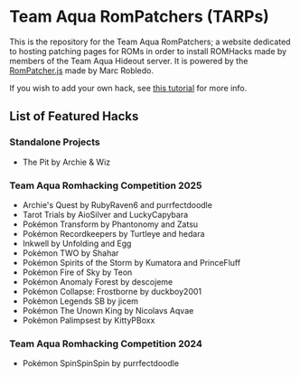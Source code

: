 # Team Aqua RomPatchers (TARPs)
This is the repository for the Team Aqua RomPatchers; a website dedicated to hosting patching pages for ROMs in order to install ROMHacks made by members of the Team Aqua Hideout server. It is powered by the [RomPatcher.js](https://github.com/marcrobledo/RomPatcher.js) made by Marc Robledo.

If you wish to add your own hack, see [this tutorial](./tutorials/how_to_add_hack.md) for more info.

## List of Featured Hacks

### Standalone Projects
- The Pit by Archie & Wiz

### Team Aqua Romhacking Competition 2025
- Archie's Quest by RubyRaven6 and purrfectdoodle
- Tarot Trials by AioSilver and LuckyCapybara
- Pokémon Transform by Phantonomy and Zatsu
- Pokémon Recordkeepers by Turtleye and hedara
- Inkwell by Unfolding and Egg
- Pokémon TWO by Shahar
- Pokémon Spirits of the Storm by Kumatora and PrinceFluff
- Pokémon Fire of Sky by Teon
- Pokémon Anomaly Forest by descojeme
- Pokémon Collapse: Frostborne by duckboy2001
- Pokémon Legends SB by jicem
- Pokémon The Unown King by Nicolavs Aqvae
- Pokémon Palimpsest by KittyPBoxx

### Team Aqua Romhacking Competition 2024
- Pokémon SpinSpinSpin by purrfectdoodle
